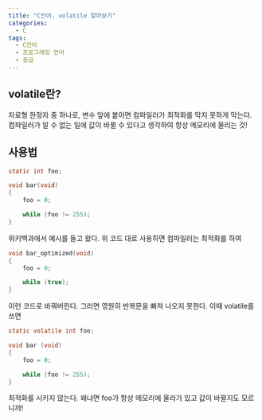 ```yaml
---
title: "C언어. volatile 알아보기"
categories:
  - C
tags:
  - C언어
  - 프로그래밍 언어
  - 중급
---
```


## volatile란?

자료형 한정자 중 하나로, 변수 앞에 붙이면 컴파일러가 최적화를 막지 못하게 막는다. 컴파일러가 알 수 없는 일에 값이 바뀔 수 있다고 생각하여 항상 메모리에 올리는 것!

## 사용법

```c
static int foo;

void bar(void)
{
    foo = 0;

    while (foo != 255);
}
```

위키백과에서 예시를 들고 왔다. 위 코드 대로 사용하면 컴파일러는 최적화를 하여

```c
void bar_optimized(void)
{
    foo = 0;

    while (true);
}
```

이런 코드로 바꿔버린다. 그러면 영원히 반복문을 빠져 나오지 못한다. 이때 volatile를 쓰면

```c
static volatile int foo;

void bar (void)
{
    foo = 0;

    while (foo != 255);
}
```

최적화를 시키지 않는다. 왜냐면 foo가 항상 메모리에 올라가 있고 값이 바뀔지도 모르니까!